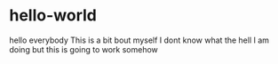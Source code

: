 # hello-world
hello everybody
This is a bit bout myself I dont know what the hell I am doing but this is going to work somehow

